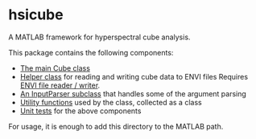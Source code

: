 # hsicube

A MATLAB framework for hyperspectral cube analysis.

This package contains the following components:

  - [The main Cube class](@Cube/@Cube.m)
  - [Helper class](@ENVI/ENVI.m) for reading and writing cube data to ENVI files
Requires [ENVI file reader / writer](http://se.mathworks.com/matlabcentral/fileexchange/27172-envi-file-reader-writer).
  - [An InputParser subclass](@CubeArgs/@CubeArgs.m) that handles some of the argument parsing
  - [Utility functions](@Utils/Utils.m) used by the class, collected as a class
  - [Unit tests](tests/) for the above components

For usage, it is enough to add this directory to the MATLAB path.


